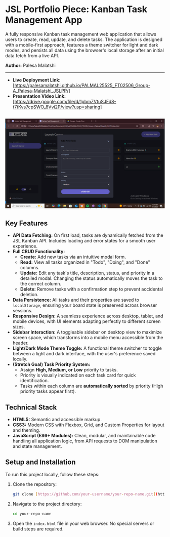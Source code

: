 # JSL Portfolio Piece: Kanban Task Management App

A fully responsive Kanban task management web application that allows users to create, read, update, and delete tasks. The application is designed with a mobile-first approach, features a theme switcher for light and dark modes, and persists all data using the browser's local storage after an initial data fetch from a live API.

**Author:** Palesa Malatshi

---

- **Live Deployment Link:** [https://palesamalatshi.github.io/PALMAL25525_FT02506_Group-A_Palesa-Malatshi_JSLPP/]
- **Presentation Video Link:** [https://drive.google.com/file/d/1pbmZVtuSJFd8-t7tKvs7cpSWO_8Vvi2P/view?usp=sharing]

![alt text](image.png)
---

## Key Features

- **API Data Fetching:** On first load, tasks are dynamically fetched from the JSL Kanban API. Includes loading and error states for a smooth user experience.
- **Full CRUD Functionality:**
    - **Create:** Add new tasks via an intuitive modal form.
    - **Read:** View all tasks organized in "Todo", "Doing", and "Done" columns.
    - **Update:** Edit any task's title, description, status, and priority in a detailed modal. Changing the status automatically moves the task to the correct column.
    - **Delete:** Remove tasks with a confirmation step to prevent accidental deletion.
- **Data Persistence:** All tasks and their properties are saved to `localStorage`, ensuring your board state is preserved across browser sessions.
- **Responsive Design:** A seamless experience across desktop, tablet, and mobile devices, with UI elements adapting perfectly to different screen sizes.
- **Sidebar Interaction:** A toggleable sidebar on desktop view to maximize screen space, which transforms into a mobile menu accessible from the header.
- **Light/Dark Mode Theme Toggle:** A functional theme switcher to toggle between a light and dark interface, with the user's preference saved locally.
- **(Stretch Goal) Task Priority System:**
    - Assign **High, Medium, or Low** priority to tasks.
    - Priority is visually indicated on each task card for quick identification.
    - Tasks within each column are **automatically sorted** by priority (High priority tasks appear first).

## Technical Stack

- **HTML5:** Semantic and accessible markup.
- **CSS3:** Modern CSS with Flexbox, Grid, and Custom Properties for layout and theming.
- **JavaScript (ES6+ Modules):** Clean, modular, and maintainable code handling all application logic, from API requests to DOM manipulation and state management.

## Setup and Installation

To run this project locally, follow these steps:

1.  Clone the repository:
    ```bash
    git clone [https://github.com/your-username/your-repo-name.git](https://github.com/your-username/your-repo-name.git)
    ```
2.  Navigate to the project directory:
    ```bash
    cd your-repo-name
    ```
3.  Open the `index.html` file in your web browser. No special servers or build steps are required.